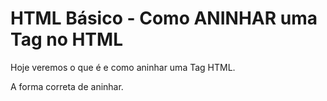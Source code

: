 # HTML Básico - Como ANINHAR uma Tag no HTML

Hoje veremos o que é e como aninhar uma Tag HTML.

A forma correta de aninhar.